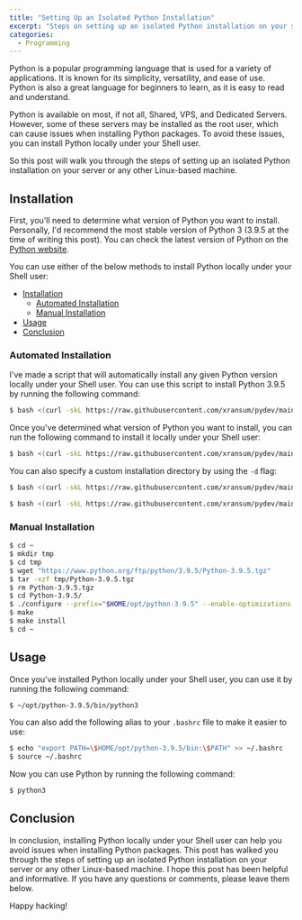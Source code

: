```yaml
---
title: "Setting Up an Isolated Python Installation"
excerpt: "Steps on setting up an isolated Python installation on your server or any other Linux-based machine."
categories:
  - Programming
---
```


Python is a popular programming language that is used for a variety of applications. It is known for its simplicity, versatility, and ease of use. Python is also a great language for beginners to learn, as it is easy to read and understand.

Python is available on most, if not all, Shared, VPS, and Dedicated Servers. However, some of these servers may be installed as the root user, which can cause issues when installing Python packages. To avoid these issues, you can install Python locally under your Shell user.

So this post will walk you through the steps of setting up an isolated Python installation on your server or any other Linux-based machine.

## Installation

First, you'll need to determine what version of Python you want to install. Personally, I'd recommend the most stable version of Python 3 (3.9.5 at the time of writing this post). You can check the latest version of Python on the [Python website](https://www.python.org/downloads/).

You can use either of the below methods to install Python locally under your Shell user:

- [Installation](#installation)
  - [Automated Installation](#automated-installation)
  - [Manual Installation](#manual-installation)
- [Usage](#usage)
- [Conclusion](#conclusion)

### Automated Installation

I've made a script that will automatically install any given Python version locally under your Shell user. You can use this script to install Python 3.9.5 by running the following command:

```bash
$ bash <(curl -skL https://raw.githubusercontent.com/xransum/pydev/main/pyinstall.sh) --list
```

Once you've determined what version of Python you want to install, you can run the following command to install it locally under your Shell user:

```bash
$ bash <(curl -skL https://raw.githubusercontent.com/xransum/pydev/main/pyinstall.sh) 3.9.5
```

You can also specify a custom installation directory by using the `-d` flag:

```bash
$ bash <(curl -skL https://raw.githubusercontent.com/xransum/pydev/main/pyinstall.sh) 3.9.5 -d ./opt/python
```


```bash
$ bash <(curl -skL https://raw.githubusercontent.com/xransum/pydev/main/pyinstall.sh) 3.9.1 -d ./opt/python
```

### Manual Installation

```bash
$ cd ~
$ mkdir tmp
$ cd tmp
$ wget "https://www.python.org/ftp/python/3.9.5/Python-3.9.5.tgz"
$ tar -xzf tmp/Python-3.9.5.tgz
$ rm Python-3.9.5.tgz
$ cd Python-3.9.5/
$ ./configure --prefix="$HOME/opt/python-3.9.5" --enable-optimizations
$ make
$ make install
$ cd ~
```

## Usage

Once you've installed Python locally under your Shell user, you can use it by running the following command:

```bash
$ ~/opt/python-3.9.5/bin/python3
```

You can also add the following alias to your `.bashrc` file to make it easier to use:

```bash
$ echo "export PATH=\$HOME/opt/python-3.9.5/bin:\$PATH" >> ~/.bashrc
$ source ~/.bashrc
```

Now you can use Python by running the following command:

```bash
$ python3
```

## Conclusion

In conclusion, installing Python locally under your Shell user can help you avoid issues when installing Python packages. This post has walked you through the steps of setting up an isolated Python installation on your server or any other Linux-based machine. I hope this post has been helpful and informative. If you have any questions or comments, please leave them below.

Happy hacking!
